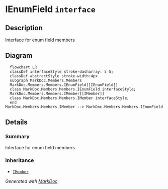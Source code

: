# IEnumField `interface`

## Description
Interface for enum field members

## Diagram
```mermaid
  flowchart LR
  classDef interfaceStyle stroke-dasharray: 5 5;
  classDef abstractStyle stroke-width:4px
  subgraph MarkDoc.Members.Members
  MarkDoc.Members.Members.IEnumField[[IEnumField]]
  class MarkDoc.Members.Members.IEnumField interfaceStyle;
  MarkDoc.Members.Members.IMember[[IMember]]
  class MarkDoc.Members.Members.IMember interfaceStyle;
  end
MarkDoc.Members.Members.IMember --> MarkDoc.Members.Members.IEnumField
```

## Details
### Summary
Interface for enum field members

### Inheritance
 - [
`IMember`
](./IMember.md)

*Generated with* [*MarkDoc*](https://github.com/hailstorm75/MarkDoc.Core)
